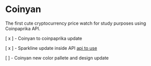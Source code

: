 # Coinyan

The first cute cryptocurrency price watch for study purposes using Coinpaprika API.

[ x ] - Coinyan to coinpaprika update

[ x ] - Sparkline update inside API [api to use](https://graphsv2.coinpaprika.com/currency/data/btc-bitcoin/7d/?quote=usd)

[ ] - Coinyan new color pallete and design update
